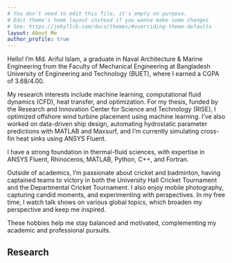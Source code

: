 ```yaml
---
# You don't need to edit this file, it's empty on purpose.
# Edit theme's home layout instead if you wanna make some changes
# See: https://jekyllrb.com/docs/themes/#overriding-theme-defaults
layout: About Me
author_profile: true
---
```

Hello! I’m Md. Ariful Islam, a graduate in Naval Architecture & Marine Engineering from the Faculty of Mechanical Engineering at Bangladesh University of Engineering and Technology (BUET), where I earned a CGPA of 3.68/4.00.

My research interests include machine learning, computational fluid dynamics (CFD), heat transfer, and optimization. For my thesis, funded by the Research and Innovation Center for Science and Technology (RISE), I optimized offshore wind turbine placement using machine learning. I’ve also worked on data-driven ship design, automating hydrostatic parameter predictions with MATLAB and Maxsurf, and I’m currently simulating cross-fin heat sinks using ANSYS Fluent.

I have a strong foundation in thermal-fluid sciences, with expertise in ANSYS Fluent, Rhinoceros, MATLAB, Python, C++, and Fortran.

Outside of academics, I’m passionate about cricket and badminton, having captained teams to victory in both the University Hall Cricket Tournament and the Departmental Cricket Tournament. I also enjoy mobile photography, capturing candid moments, and experimenting with perspectives. In my free time, I watch talk shows on various global topics, which broaden my perspective and keep me inspired.

These hobbies help me stay balanced and motivated, complementing my academic and professional pursuits.

## Research
